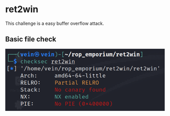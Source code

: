 # ret2win 

This challenge is a easy buffer overflow attack.

## Basic file check
![Alt Text](checksec.png)
